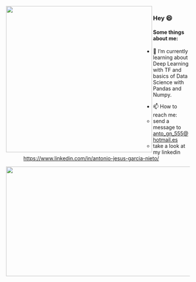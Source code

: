 

<a>
  <img align="left" height="400" src="https://github-readme-stats.vercel.app/api?username=AntonioJesusGarciaNieto&show_icons=true&theme=radical"/>
</a>



### Hey 😄

<!--
**AntonioJesusGarciaNieto/AntonioJesusGarciaNieto** is a ✨ _special_ ✨ repository because its `README.md` (this file) appears on your GitHub profile.-->

#### Some things about me:

- 🌱 I’m currently learning about Deep Learning with TF and basics of Data Science with Pandas and Numpy.
<!--
- 🔭 I’m currently working on ...
*- 👯 I’m looking to collaborate on ...
- 🤔 I’m looking for help with ...
- 💬 Ask me about ...
- 😄 Pronouns: ...
- ⚡ Fun fact: ...
-->
- 📫 How to reach me:
  - send a message to anto_gn_555@hotmail.es
  - take a look at my linkedin https://www.linkedin.com/in/antonio-jesus-garcia-nieto/





<a>
  <img width="900" height="300" src="https://github-readme-stats.vercel.app/api/top-langs/?username=AntonioJesusGarciaNieto&langs_count=8"/>
</a>


